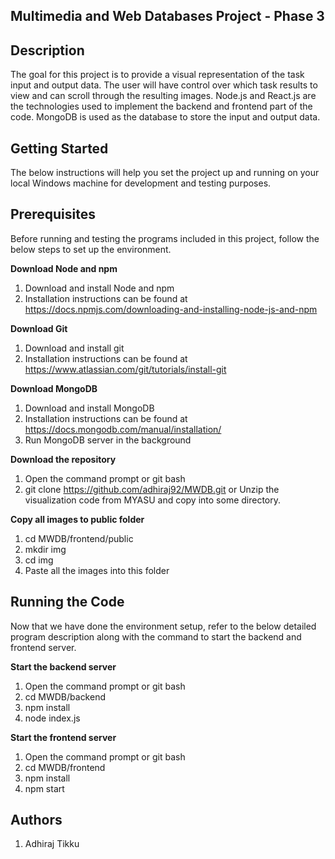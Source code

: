 Multimedia and Web Databases Project - Phase 3
----------------------------------------------

Description
-----------
The goal for this project is to provide a visual representation of the task input and output data.
The user will have control over which task results to view and can scroll through the resulting images.
Node.js and React.js are the technologies used to implement the backend and frontend part of the code. MongoDB is used as the database to store the input and output data.

Getting Started
---------------
The below instructions will help you set the project up and running on your local Windows machine for development and testing purposes.

Prerequisites
-------------
Before running and testing the programs included in this project, follow the below steps to set up the environment.

**Download Node and npm**
1. Download and install Node and npm
2. Installation instructions can be found at https://docs.npmjs.com/downloading-and-installing-node-js-and-npm

**Download Git**
1. Download and install git
2. Installation instructions can be found at https://www.atlassian.com/git/tutorials/install-git

**Download MongoDB**
1. Download and install MongoDB
2. Installation instructions can be found at https://docs.mongodb.com/manual/installation/
3. Run MongoDB server in the background

**Download the repository**
1. Open the command prompt or git bash
2. git clone https://github.com/adhiraj92/MWDB.git
  or
  Unzip the visualization code from MYASU and copy into some directory.

**Copy all images to public folder**
1. cd MWDB/frontend/public
2. mkdir img
3. cd img
4. Paste all the images into this folder


Running the Code
-----------------
Now that we have done the environment setup, refer to the below detailed program description along with the command to start the backend and frontend server.

**Start the backend server**
1. Open the command prompt or git bash
2. cd MWDB/backend
3. npm install
4. node index.js

**Start the frontend server**
1. Open the command prompt or git bash
2. cd MWDB/frontend
3. npm install
4. npm start

Authors
-------
1. Adhiraj Tikku
